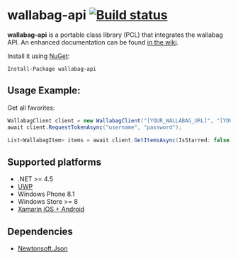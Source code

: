 # wallabag-api [![Build status](https://ci.appveyor.com/api/projects/status/pv4q9vycbbfnswo8?svg=true)](https://ci.appveyor.com/project/jlnostr/wallabag-api)

**wallabag-api** is a portable class library (PCL) that integrates the wallabag API. An enhanced documentation can be found [in the wiki](https://github.com/jlnostr/wallabag-api/wiki).

Install it using [NuGet](https://www.nuget.org/packages/wallabag.Api):
```
Install-Package wallabag-api
```

## Usage Example:

Get all favorites:

```csharp
WallabagClient client = new WallabagClient("[YOUR_WALLABAG_URL]", "[YOUR_CLIENT_ID]", "[YOUR_CLIENT_SECRET]");
await client.RequestTokenAsync("username", "password");

List<WallabagItem> items = await client.GetItemsAsync(IsStarred: false);
```

## Supported platforms

- .NET >= 4.5
- [UWP](https://msdn.microsoft.com/en-us/windows/uwp/get-started/universal-application-platform-guide)
- Windows Phone 8.1
- Windows Store >= 8
- [Xamarin iOS + Android](https://www.xamarin.com)

## Dependencies
- [Newtonsoft.Json](https://www.nuget.org/packages/Newtonsoft.Json/)
